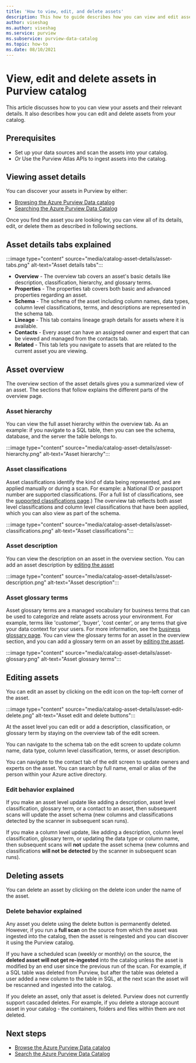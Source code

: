 ```yaml
---
title: 'How to view, edit, and delete assets'
description: This how to guide describes how you can view and edit asset details. 
author: viseshag
ms.author: viseshag
ms.service: purview
ms.subservice: purview-data-catalog
ms.topic: how-to
ms.date: 08/10/2021
---
```

# View, edit and delete assets in Purview catalog

This article discusses how to you can view your assets and their relevant details. It also describes how you can edit and delete assets from your catalog.

## Prerequisites

- Set up your data sources and scan the assets into your catalog.
- *Or* Use the Purview Atlas APIs to ingest assets into the catalog. 

## Viewing asset details

You can discover your assets in Purview by either:
- [Browsing the Azure Purview Data catalog](how-to-browse-catalog.md)
- [Searching the Azure Purview Data Catalog](how-to-search-catalog.md)

Once you find the asset you are looking for, you can view all of its details, edit, or delete them as described in following sections.

## Asset details tabs explained

:::image type="content" source="media/catalog-asset-details/asset-tabs.png" alt-text="Asset details tabs":::

- **Overview** - The overview tab covers an asset's basic details like description, classification, hierarchy, and glossary terms.
- **Properties** - The properties tab covers both basic and advanced properties regarding an asset.
- **Schema** - The schema of the asset including column names, data types, column level classifications, terms, and descriptions are represented in the schema tab.
- **Lineage** - This tab contains lineage graph details for assets where it is available.
- **Contacts** - Every asset can have an assigned owner and expert that can be viewed and managed from the contacts tab.
- **Related** - This tab lets you navigate to assets that are related to the current asset you are viewing. 

## Asset overview
The overview section of the asset details gives you a summarized view of an asset. The sections that follow explains the different parts of the overview page.

### Asset hierarchy

You can view the full asset hierarchy within the overview tab. As an example: if you navigate to a SQL table, then you can see the schema, database, and the server the table belongs to.

:::image type="content" source="media/catalog-asset-details/asset-hierarchy.png" alt-text="Asset hierarchy":::

### Asset classifications

Asset classifications identify the kind of data being represented, and are applied manually or during a scan. For example: a National ID or passport number are supported classifications. (For a full list of classifications, see the [supported classifications page](supported-classifications.md).) The overview tab reflects both asset level classifications and column level classifications that have been applied, which you can also view as part of the schema.

:::image type="content" source="media/catalog-asset-details/asset-classifications.png" alt-text="Asset classifications":::

### Asset description

You can view the description on an asset in the overview section. You can add an asset description by [editing the asset](#editing-assets)

:::image type="content" source="media/catalog-asset-details/asset-description.png" alt-text="Asset description":::

### Asset glossary terms

Asset glossary terms are a managed vocabulary for business terms that can be used to categorize and relate assets across your environment. For example, terms like 'customer', 'buyer', 'cost center', or any terms that give your data context for your users. For more information, see the [business glossary page](concept-business-glossary.md). You can view the glossary terms for an asset in the overview section, and you can add a glossary term on an asset by [editing the asset](#editing-assets).

:::image type="content" source="media/catalog-asset-details/asset-glossary.png" alt-text="Asset glossary terms":::

## Editing assets

You can edit an asset by clicking on the edit icon on the top-left corner of the asset.

:::image type="content" source="media/catalog-asset-details/asset-edit-delete.png" alt-text="Asset edit and delete buttons":::

At the asset level you can edit or add a description, classification, or glossary term by staying on the overview tab of the edit screen.

You can navigate to the schema tab on the edit screen to update column name, data type, column level classification, terms, or asset description.

You can navigate to the contact tab of the edit screen to update owners and experts on the asset. You can search by full name, email or alias of the person within your Azure active directory.

### Edit behavior explained

If you make an asset level update like adding a description, asset level classification, glossary term, or a contact to an asset, then subsequent scans will update the asset schema (new columns and classifications detected by the scanner in subsequent scan runs).

If you make a column level update, like adding a description, column level classification, glossary term, or updating the data type or column name, then subsequent scans will **not** update the asset schema (new columns and classifications **will not be detected** by the scanner in subsequent scan runs).

## Deleting assets

You can delete an asset by clicking on the delete icon under the name of the asset.

### Delete behavior explained

Any asset you delete using the delete button is permanently deleted. However, if you run a **full scan** on the source from which the asset was ingested into the catalog, then the asset is reingested and you can discover it using the Purview catalog.

If you have a scheduled scan (weekly or monthly) on the source, the **deleted asset will not get re-ingested** into the catalog unless the asset is modified by an end user since the previous run of the scan.   For example, if a SQL table was deleted from Purview, but after the table was deleted a user added a new column to the table in SQL, at the next scan the asset will be rescanned and ingested into the catalog.

If you delete an asset, only that asset is deleted. Purview does not currently support cascaded deletes. For example, if you delete a storage account asset in your catalog - the containers, folders and files within them are not deleted. 

## Next steps

- [Browse the Azure Purview Data catalog](how-to-browse-catalog.md)
- [Search the Azure Purview Data Catalog](how-to-search-catalog.md)
